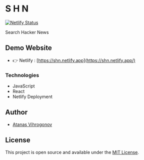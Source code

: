 # S H N
[![Netlify Status](https://api.netlify.com/api/v1/badges/a56d6d13-dc41-4bce-adb8-2690f491c3e9/deploy-status)](https://app.netlify.com/sites/shn/deploys)

Search Hacker News

## Demo Website
- 👉 Netlify :  [https://shn.netlify.app](https://shn.netlify.app/)


### Technologies
- JavaScript
- React
- Netlify Deployment

## Author
- [Atanas Vihrogonov](https://avihrogonov.co.uk)

## License
This project is open source and available under the [MIT License](LICENSE).



